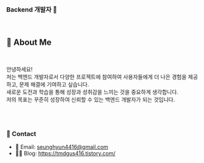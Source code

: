 ### Backend 개발자 👋

</br>

## 🔗 About Me
</br>

안녕하세요! </br>
저는 백엔드 개발자로서 다양한 프로젝트에 참여하여 사용자들에게 더 나은 경험을 제공하고, 문제 해결에 기여하고 싶습니다. </br>
새로운 도전과 학습을 통해 성장과 성취감을 느끼는 것을 중요하게 생각합니다. </br>
저의 목표는 꾸준히 성장하여 신뢰할 수 있는 백엔드 개발자가 되는 것입니다. 

</br>
</br>

### 🤝 Contact
- 📩 Email: seunghyun4416@gmail.com
- ✍🏻 Blog: https://tmdgus416.tistory.com/
</br>
